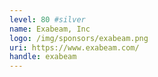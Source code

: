 ```yaml
---
level: 80 #silver
name: Exabeam, Inc
logo: /img/sponsors/exabeam.png
uri: https://www.exabeam.com/
handle: exabeam
---
```

